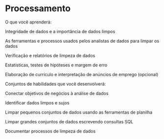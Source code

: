 # Processamento


O que você aprenderá:

Integridade de dados e a importância de dados limpos

As ferramentas e processos usados pelos analistas de dados para limpar os dados

Verificação e relatórios de limpeza de dados

Estatísticas, testes de hipóteses e margem de erro

Elaboração de currículo e interpretação de anúncios de emprego (opcional)

Conjuntos de habilidades que você desenvolverá:

Conectar objetivos de negócios à análise de dados

Identificar dados limpos e sujos

Limpar pequenos conjuntos de dados usando as ferramentas de planilha

Limpar grandes conjuntos de dados escrevendo consultas SQL

Documentar processos de limpeza de dados